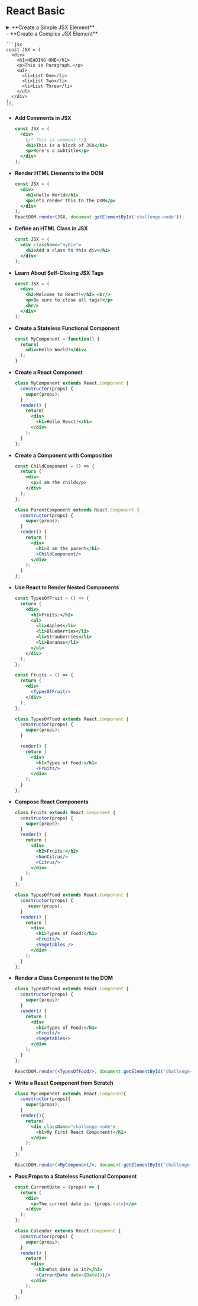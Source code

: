 # React Basic

<details>
<summary>**Create a Simple JSX Element**</summary>
    
    ```jsx
    const JSX = (
      <h1>Hello JSX!</h1>
    );
    ```
</details>    
- **Create a Complex JSX Element**
    
    ```jsx
    const JSX = (
      <div>
        <h1>HEADING ONE</h1>
        <p>This is Paragraph.</p>
        <ul>
          <li>List One</li>
          <li>List Two</li>
          <li>List Three</li>
        </ul>
      </div>
    );
    ```
    
- **Add Comments in JSX**
    
    ```jsx
    const JSX = (
      <div>
        {/* This is comment */}
        <h1>This is a block of JSX</h1>
        <p>Here's a subtitle</p>
      </div>
    );
    ```
    
- **Render HTML Elements to the DOM**
    
    ```jsx
    const JSX = (
      <div>
        <h1>Hello World</h1>
        <p>Lets render this to the DOM</p>
      </div>
    );
    ReactDOM.render(JSX, document.getElementById('challenge-node'));
    ```
    
- **Define an HTML Class in JSX**
    
    ```jsx
    const JSX = (
      <div className="myDiv">
        <h1>Add a class to this div</h1>
      </div>
    );
    ```
    
- **Learn About Self-Closing JSX Tags**
    
    ```jsx
    const JSX = (
      <div>
        <h2>Welcome to React!</h2> <br/>
        <p>Be sure to close all tags!</p>
        <hr/>
      </div>
    );
    ```
    
- **Create a Stateless Functional Component**
    
    ```jsx
    const MyComponent = function() {
      return(
        <div>Hello World!</div>
      );
    }
    ```
    
- **Create a React Component**
    
    ```jsx
    class MyComponent extends React.Component {
      constructor(props) {
        super(props);
      }
      render() {
        return(
          <div>
            <h1>Hello React!</h1>
          </div>
        );
      }
    };
    ```
    
- **Create a Component with Composition**
    
    ```jsx
    const ChildComponent = () => {
      return (
        <div>
          <p>I am the child</p>
        </div>
      );
    };
    
    class ParentComponent extends React.Component {
      constructor(props) {
        super(props);
      }
      render() {
        return (
          <div>
            <h1>I am the parent</h1>
            <ChildComponent/>
          </div>
        );
      }
    };
    ```
    
- **Use React to Render Nested Components**
    
    ```jsx
    const TypesOfFruit = () => {
      return (
        <div>
          <h2>Fruits:</h2>
          <ul>
            <li>Apples</li>
            <li>Blueberries</li>
            <li>Strawberries</li>
            <li>Bananas</li>
          </ul>
        </div>
      );
    };
    
    const Fruits = () => {
      return (
        <div>
          <TypesOfFruit/>
        </div>
      );
    };
    
    class TypesOfFood extends React.Component {
      constructor(props) {
        super(props);
      }
    
      render() {
        return (
          <div>
            <h1>Types of Food:</h1>
            <Fruits/>
          </div>
        );
      }
    };
    ```
    
- **Compose React Components**
    
    ```jsx
    class Fruits extends React.Component {
      constructor(props) {
        super(props);
      }
      render() {
        return (
          <div>
            <h2>Fruits:</h2>
            <NonCitrus/>
            <Citrus/>
          </div>
        );
      }
    };
    
    class TypesOfFood extends React.Component {
      constructor(props) {
         super(props);
      }
      render() {
        return (
          <div>
            <h1>Types of Food:</h1>
            <Fruits/>
            <Vegetables />
          </div>
        );
      }
    };
    ```
    
- **Render a Class Component to the DOM**
    
    ```jsx
    class TypesOfFood extends React.Component {
      constructor(props) {
        super(props);
      }
      render() {
        return (
          <div>
            <h1>Types of Food:</h1>
            <Fruits/>
            <Vegetables/>
          </div>
        );
      }
    };
    
    ReactDOM.render(<TypesOfFood/>, document.getElementById("challenge-node"));
    ```
    
- **Write a React Component from Scratch**
    
    ```jsx
    class MyComponent extends React.Component{
      constructor(props){
        super(props);
      }
      render(){
        return(
          <div className="challenge-node">
            <h1>My First React Component!</h1>
          </div>
        );
      }
    };
    
    ReactDOM.render(<MyComponent/>, document.getElementById("challenge-node"));
    ```
    
- **Pass Props to a Stateless Functional Component**
    
    ```jsx
    const CurrentDate = (props) => {
      return (
        <div>
          <p>The current date is: {props.date}</p>
        </div>
      );
    };
    
    class Calendar extends React.Component {
      constructor(props) {
        super(props);
      }
      render() {
        return (
          <div>
            <h3>What date is it?</h3>
            <CurrentDate date={Date()}/>
          </div>
        );
      }
    };
    ```